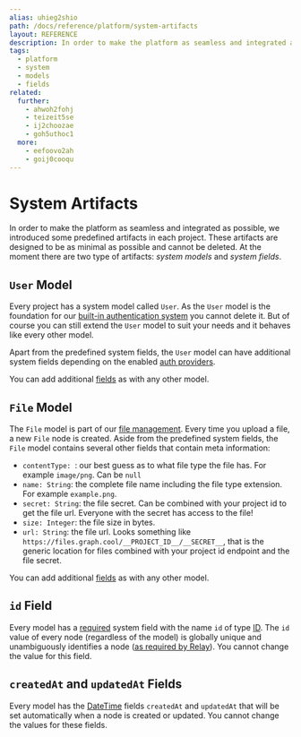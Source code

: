 ```yaml
---
alias: uhieg2shio
path: /docs/reference/platform/system-artifacts
layout: REFERENCE
description: In order to make the platform as seamless and integrated as possible, we introduced some predefined artifacts in each project.
tags:
  - platform
  - system
  - models
  - fields
related:
  further:
    - ahwoh2fohj
    - teizeit5se
    - ij2choozae
    - goh5uthoc1
  more:
    - eefoovo2ah
    - goij0cooqu
---
```


# System Artifacts

In order to make the platform as seamless and integrated as possible, we introduced some predefined artifacts in each project. These artifacts are designed to be as minimal as possible and cannot be deleted. At the moment there are two type of artifacts: *system models* and *system fields*.

## `User` Model

Every project has a system model called `User`. As the `User` model is the foundation for our [built-in authentication system](!alias-wejileech9) you cannot delete it. But of course you can still extend the `User` model to suit your needs and it behaves like every other model.

Apart from the predefined system fields, the `User` model can have additional system fields depending on the enabled [auth providers](!alias-wejileech9#auth-providers).

You can add additional [fields](!alias-teizeit5se) as with any other model.

## `File` Model

The `File` model is part of our [file management](!alias-eer4wiang0). Every time you upload a file, a new `File` node is created. Aside from the predefined system fields, the `File` model contains several other fields that contain meta information:
* `contentType: `: our best guess as to what file type the file has. For example `image/png`. Can be `null`
* `name: String`: the complete file name including the file type extension. For example `example.png`.
* `secret: String`: the file secret. Can be combined with your project id to get the file url. Everyone with the secret has access to the file!
* `size: Integer`: the file size in bytes.
* `url: String`: the file url. Looks something like `https://files.graph.cool/__PROJECT_ID__/__SECRET__`, that is the generic location for files combined with your project id endpoint and the file secret.

You can add additional [fields](!alias-teizeit5se) as with any other model.

## `id` Field

Every model has a [required](!alias-teizeit5se#required) system field with the name `id` of type [ID](!alias-teizeit5se#id). The `id` value of every node (regardless of the model) is globally unique and unambiguously identifies a node ([as required by Relay](https://facebook.github.io/relay/docs/graphql-object-identification.html)). You cannot change the value for this field.

## `createdAt` and `updatedAt` Fields

Every model has the [DateTime](!alias-teizeit5se#datetime) fields `createdAt` and `updatedAt` that will be set automatically when a node is created or updated. You cannot change the values for these fields.
